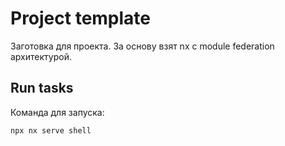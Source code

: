 # Project template

Заготовка для проекта. За основу взят nx с module federation архитектурой.

## Run tasks

Команда для запуска:

```sh
npx nx serve shell
```
